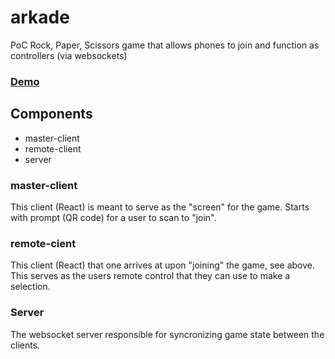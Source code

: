 # arkade
PoC Rock, Paper, Scissors game that allows phones to join and function as controllers (via websockets)

### [Demo](https://s3.amazonaws.com/www.jdhayford.io/videos/quick-demo.mp4)


## Components
- master-client
- remote-client
- server

### master-client
This client (React) is meant to serve as the "screen" for the game. Starts with prompt (QR code) for a user to scan to "join".

### remote-cient
This client (React) that one arrives at upon "joining" the game, see above. This serves as the users remote control that they can use to make a selection.

### Server
The websocket server responsible for syncronizing game state between the clients.
